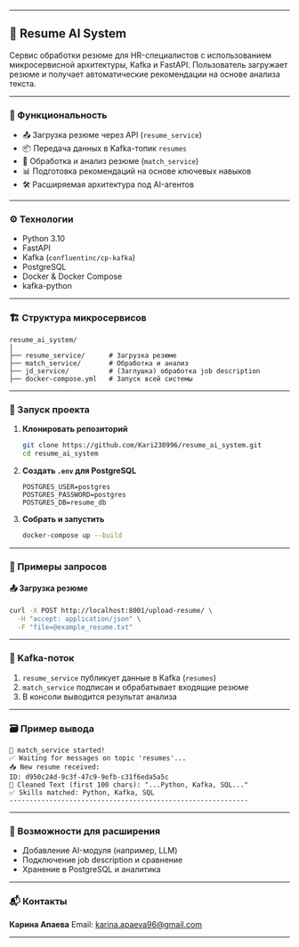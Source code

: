 
---

## 📄 Resume AI System

Сервис обработки резюме для HR-специалистов с использованием микросервисной архитектуры, Kafka и FastAPI. Пользователь загружает резюме и получает автоматические рекомендации на основе анализа текста.

---

### 🧠 Функциональность

* 📤 Загрузка резюме через API (`resume_service`)
* 📦 Передача данных в Kafka-топик `resumes`
* 🤖 Обработка и анализ резюме (`match_service`)
* 📊 Подготовка рекомендаций на основе ключевых навыков
* 🛠 Расширяемая архитектура под AI-агентов

---

### ⚙️ Технологии

* Python 3.10
* FastAPI
* Kafka (`confluentinc/cp-kafka`)
* PostgreSQL
* Docker & Docker Compose
* kafka-python

---

### 🏗 Структура микросервисов

```
resume_ai_system/
│
├── resume_service/      # Загрузка резюме
├── match_service/       # Обработка и анализ
├── jd_service/          # (Заглушка) обработка job description
├── docker-compose.yml   # Запуск всей системы
```

---

### 🚀 Запуск проекта

1. **Клонировать репозиторий**

   ```bash
   git clone https://github.com/Kari230996/resume_ai_system.git
   cd resume_ai_system
   ```

2. **Создать `.env` для PostgreSQL**

   ```env
   POSTGRES_USER=postgres
   POSTGRES_PASSWORD=postgres
   POSTGRES_DB=resume_db
   ```

3. **Собрать и запустить**

   ```bash
   docker-compose up --build
   ```

---

### 🧪 Примеры запросов

#### 📤 Загрузка резюме

```bash
curl -X POST http://localhost:8001/upload-resume/ \
  -H "accept: application/json" \
  -F "file=@example_resume.txt"
```

---

### 🔄 Kafka-поток

1. `resume_service` публикует данные в Kafka (`resumes`)
2. `match_service` подписан и обрабатывает входящие резюме
3. В консоли выводится результат анализа

---

### 🗃 Пример вывода

```
🚀 match_service started!
✅ Waiting for messages on topic 'resumes'...
📥 New resume received:
ID: d950c24d-9c3f-47c9-9efb-c31f6eda5a5c
🧹 Cleaned Text (first 100 chars): "...Python, Kafka, SQL..."
✅ Skills matched: Python, Kafka, SQL
------------------------------------------------------------
```

---

### 📌 Возможности для расширения

* Добавление AI-модуля (например, LLM)
* Подключение job description и сравнение
* Хранение в PostgreSQL и аналитика

---

### 📬 Контакты

**Карина Апаева**
Email: [karina.apaeva96@gmail.com](mailto:karina.apaeva96@gmail.com)

---


